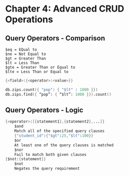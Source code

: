 # Chapter 4: Advanced CRUD Operations
## Query Operators - Comparison
    $eq = EQual to
    $ne = Not Equal to
    $gt = Greater Than
    $lt = Less Than
    $gte = Greater Than or Equal to
    $lte = Less Than or Equal to
```s
{<field>:{<operator>:<value>}}

db.zips.count({ "pop": { "$lt" : 1000 }})
db.zips.find({ “pop”: { “$lt”: 1000 }}).count()
```

## Query Operators - Logic
```s
{<operator>:[{statement1},{statement2},...]}
    $and 
    Match all of the specified query clauses
    {"student_id":{"$gt":25,"$lt":100}}
    $or 
    At least one of the query clauses is matched
    $nor
    Fail to match both given clauses
{$not:{statement}}
    $not 
    Negates the query requirement
```